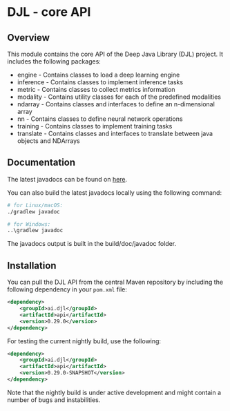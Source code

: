 # DJL - core API

## Overview

This module contains the core API of the Deep Java Library (DJL) project. It includes the following packages:

- engine - Contains classes to load a deep learning engine
- inference - Contains classes to implement inference tasks
- metric - Contains classes to collect metrics information
- modality - Contains utility classes for each of the predefined modalities
- ndarray - Contains classes and interfaces to define an n-dimensional array
- nn - Contains classes to define neural network operations
- training - Contains classes to implement training tasks
- translate - Contains classes and interfaces to translate between java objects and NDArrays

## Documentation

The latest javadocs can be found on [here](https://javadoc.io/doc/ai.djl/api/latest/index.html).

You can also build the latest javadocs locally using the following command:

```sh
# for Linux/macOS:
./gradlew javadoc

# for Windows:
..\gradlew javadoc
```
The javadocs output is built in the build/doc/javadoc folder.

## Installation
You can pull the DJL API from the central Maven repository by including the following dependency in your `pom.xml` file:

```xml
<dependency>
    <groupId>ai.djl</groupId>
    <artifactId>api</artifactId>
    <version>0.29.0</version>
</dependency>
```

For testing the current nightly build, use the following: 

```xml
<dependency>
    <groupId>ai.djl</groupId>
    <artifactId>api</artifactId>
    <version>0.29.0-SNAPSHOT</version>
</dependency>
```

Note that the nightly build is under active development and might contain a number of bugs and 
instabilities. 
